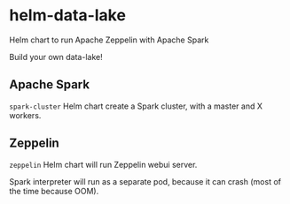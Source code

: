 # helm-data-lake
Helm chart to run Apache Zeppelin with Apache Spark

Build your own data-lake! 

## Apache Spark

``spark-cluster`` Helm chart create a Spark cluster, with a master and X workers.

## Zeppelin

``zeppelin`` Helm chart will run Zeppelin webui server.

Spark interpreter will run as a separate pod, because it can crash (most of the time because OOM).
